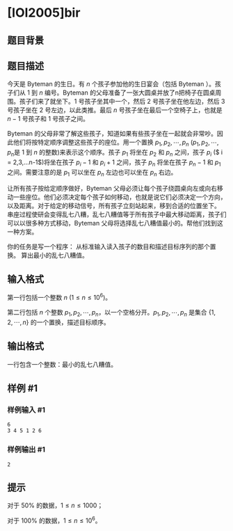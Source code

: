 # [IOI2005]bir

## 题目背景



## 题目描述

今天是 Byteman 的生日。有 $n$ 个孩子参加他的生日宴会（包括 Byteman ）。孩子们从 $1$ 到 $n$ 编号。Byteman 的父母准备了一张大圆桌并放了n把椅子在圆桌周围。孩子们来了就坐下。$1$ 号孩子坐其中一个，然后 $2$ 号孩子坐在他左边，然后 $3$ 号孩子坐在 $2$ 号左边，以此类推。最后 $n$ 号孩子坐在最后一个空椅子上，也就是 $n-1$ 号孩子和 $1$ 号孩子之间。

Byteman 的父母非常了解这些孩子，知道如果有些孩子坐在一起就会非常吵。因此他们将按特定顺序调整这些孩子的座位。用一个置换 $p_1,p_2,\cdots,p_n$ ($p_1,p_2,\cdots,p_n$是 $1$ 到 $n$ 的整数)来表示这个顺序。孩子 $p_1$ 将坐在 $p_2$ 和 $p_n$ 之间，孩子 $p_i$ ($ i = 2,3,…n-1$)将坐在孩子 $p_i-1$ 和 $p_i+1$ 之间，孩子 $p_n$ 将坐在孩子 $p_n-1$ 和 $p_1$ 之间。需要注意的是 $p_1$ 可以坐在 $p_n$ 左边也可以坐在 $p_n$ 右边。 

让所有孩子按给定顺序做好，Byteman 父母必须让每个孩子绕圆桌向左或向右移动一些座位。他们必须决定每个孩子如何移动，也就是说它们必须决定一个方向，以及距离。对于给定的移动信号，所有孩子立刻站起来，移到合适的位置坐下。 串座过程使研会变得乱七八糟，乱七八糟值等于所有孩子中最大移动距离，孩子们可以以很多种方式移动，Byteman 父母将选择乱七八糟值最小的。帮他们找到这一种方案。 

你的任务是写一个程序： 从标准输入读入孩子的数目和描述目标序列的那个置换。 算出最小的乱七八糟值。

## 输入格式

第一行包括一个整数 $n$ ($1 \le n \le 10^6$)。 

第二行包括 $n$ 个整数 $p_1,p_2,\cdots,p_n$，以一个空格分开。$p_1,p_2,\cdots,p_n$ 是集合 $\{1,2,\cdots,n\}$ 的一个置换，描述目标顺序。

## 输出格式

一行包含一个整数：最小的乱七八糟值。

## 样例 #1

### 样例输入 #1
```
6
3 4 5 1 2 6
```

### 样例输出 #1

```
2
```

## 提示

对于 $50\%$ 的数据，$1 \le n \le 1000$；

对于 $100\%$ 的数据，$1 \le n \le 10^6$。
